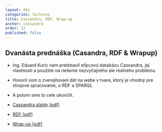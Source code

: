 ```yaml
---
layout: dbs
categories: lectures
title: Cassandra, RDF, Wrap-up
anchor: cassandra
order: 12
published: false
---
```

## Dvanásta prednáška (Casandra, RDF & Wrapup)

* Ing. Eduard Kuric nám predstavil stĺpcovú databázu Cassandra, jej vlastnosti a použitie na riešenie nezvyčajného ale reálneho problému.
* Hovoril som o zverejňovaní dát na webe v tvare, ktorý je vhodný pre strojové spracovanie, o RDF a SPARQL
* A potom sme to cele ukončili.

* [Cassandra slajdy [pdf]](/lectures/files/12_cassandra_kuric.pdf)
* [RDF [pdf]](/lectures/files/12_RDF.pdf)
* [Wrap-up [pdf]](/lectures/files/12_Wrap-up.pdf)

